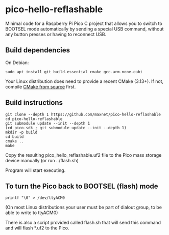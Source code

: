 # pico-hello-reflashable

Minimal code for a Raspberry Pi Pico C project
that allows you to switch to BOOTSEL mode automatically
by sending a special USB command, without any button presses
or having to reconnect USB.

## Build dependencies

On Debian:

```
sudo apt install git build-essential cmake gcc-arm-none-eabi
```

Your Linux distribution does need to provide a recent CMake (3.13+).
If not, compile [CMake from source](https://cmake.org/download/#latest) first.

## Build instructions

```
git clone --depth 1 https://github.com/maxnet/pico-hello-reflashable
cd pico-hello-reflashable
git submodule update --init --depth 1
(cd pico-sdk ; git submodule update --init --depth 1)
mkdir -p build
cd build
cmake ..
make
```

Copy the resulting pico_hello_reflashable.uf2 file to the Pico mass storage device manually (or run ../flash.sh)

Program will start executing.

## To turn the Pico back to BOOTSEL (flash) mode

```
printf "\0" > /dev/ttyACM0
```

(On most Linux distributions your user must be part of dialout group, to be able to write to ttyACM0)

There is also a script provided called flash.sh that will send this command and will flash *.uf2 to the Pico.

